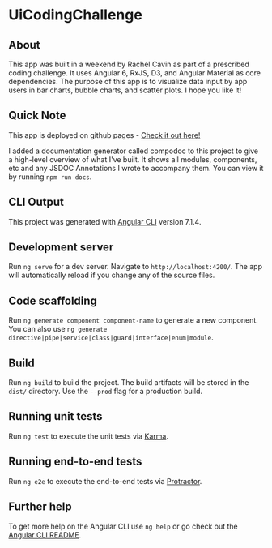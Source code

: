 
# UiCodingChallenge

## About
This app was built in a weekend by Rachel Cavin as part of a prescribed coding challenge. It uses Angular 6, RxJS, D3, and Angular Material as core dependencies. The purpose of this app is to visualize data input by app users in bar charts, bubble charts, and scatter plots. I hope you like it!

## Quick Note
This app is deployed on github pages - [Check it out here!](https://rmcavin.github.io/ui-coding-challenge/data)

I added a documentation generator called compodoc to this project to give a high-level overview of what I've built. It shows all modules, components, etc and any JSDOC Annotations I wrote to accompany them. You can view it by running `npm run docs`.

## CLI Output

This project was generated with [Angular CLI](https://github.com/angular/angular-cli) version 7.1.4.

## Development server

Run `ng serve` for a dev server. Navigate to `http://localhost:4200/`. The app will automatically reload if you change any of the source files.

## Code scaffolding

Run `ng generate component component-name` to generate a new component. You can also use `ng generate directive|pipe|service|class|guard|interface|enum|module`.

## Build

Run `ng build` to build the project. The build artifacts will be stored in the `dist/` directory. Use the `--prod` flag for a production build.

## Running unit tests

Run `ng test` to execute the unit tests via [Karma](https://karma-runner.github.io).

## Running end-to-end tests

Run `ng e2e` to execute the end-to-end tests via [Protractor](http://www.protractortest.org/).

## Further help

To get more help on the Angular CLI use `ng help` or go check out the [Angular CLI README](https://github.com/angular/angular-cli/blob/master/README.md).
